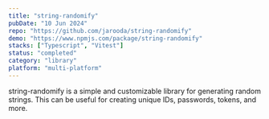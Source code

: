 ```yaml
---
title: "string-randomify"
pubDate: "10 Jun 2024"
repo: "https://github.com/jarooda/string-randomify"
demo: "https://www.npmjs.com/package/string-randomify"
stacks: ["Typescript", "Vitest"]
status: "completed"
category: "library"
platform: "multi-platform"
---
```


string-randomify is a simple and customizable library for generating random strings. This can be useful for creating unique IDs, passwords, tokens, and more.
